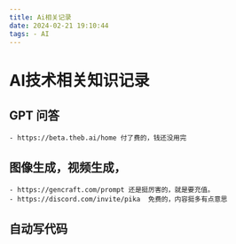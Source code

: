 ```yaml
---
title: Ai相关记录
date: 2024-02-21 19:10:44
tags: - AI
---
```


# AI技术相关知识记录
## GPT 问答
    - https://beta.theb.ai/home 付了费的，钱还没用完

## 图像生成，视频生成，
    - https://gencraft.com/prompt 还是挺厉害的，就是要充值。
    - https://discord.com/invite/pika  免费的，内容挺多有点意思

## 自动写代码

